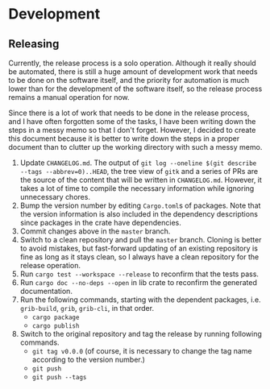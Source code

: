 # Development

## Releasing

Currently, the release process is a solo operation. Although it really should be automated, there is still a huge amount of development work that needs to be done on the software itself, and the priority for automation is much lower than for the development of the software itself, so the release process remains a manual operation for now.

Since there is a lot of work that needs to be done in the release process, and I have often forgotten some of the tasks, I have been writing down the steps in a messy memo so that I don't forget. However, I decided to create this document because it is better to write down the steps in a proper document than to clutter up the working directory with such a messy memo.

1. Update `CHANGELOG.md`.
   The output of `git log --oneline $(git describe --tags --abbrev=0)..HEAD`, the tree view of `gitk` and a series of PRs are the source of the content that will be written in `CHANGELOG.md`. However, it takes a lot of time to compile the necessary information while ignoring unnecessary chores.
2. Bump the version number by editing `Cargo.toml`s of packages.
   Note that the version information is also included in the dependency descriptions since packages in the crate have dependencies.
3. Commit changes above in the `master` branch.
4. Switch to a clean repository and pull the `master` branch.
   Cloning is better to avoid mistakes, but fast-forward updating of an existing repository is fine as long as it stays clean, so I always have a clean repository for the release operation.
5. Run `cargo test --workspace --release` to reconfirm that the tests pass.
6. Run `cargo doc --no-deps --open` in lib crate to reconfirm the generated documentation.
7. Run the following commands, starting with the dependent packages, i.e. `grib-build`, `grib`, `grib-cli`, in that order.
   - `cargo package`
   - `cargo publish`
8. Switch to the original repository and tag the release by running following commands.
   - `git tag v0.0.0` (of course, it is necessary to change the tag name according to the version number.)
   - `git push`
   - `git push --tags`
